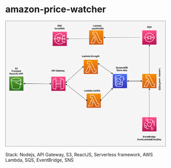 # amazon-price-watcher



![Example Image](scraping.drawio.png)

Stack: Nodejs, API Gateway, S3, ReactJS, Serverless framework, AWS Lambda, SQS, EventBridge, SNS
